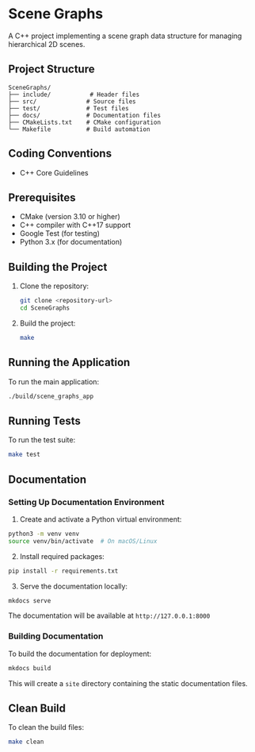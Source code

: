 # Scene Graphs

A C++ project implementing a scene graph data structure for managing hierarchical 2D scenes.

## Project Structure

```
SceneGraphs/
├── include/           # Header files
├── src/              # Source files
├── test/             # Test files
├── docs/             # Documentation files
├── CMakeLists.txt    # CMake configuration
└── Makefile          # Build automation
```

## Coding Conventions

- C++ Core Guidelines

## Prerequisites

- CMake (version 3.10 or higher)
- C++ compiler with C++17 support
- Google Test (for testing)
- Python 3.x (for documentation)

## Building the Project

1. Clone the repository:
   ```bash
   git clone <repository-url>
   cd SceneGraphs
   ```

2. Build the project:
   ```bash
   make
   ```

## Running the Application

To run the main application:
```bash
./build/scene_graphs_app
```

## Running Tests

To run the test suite:
```bash
make test
```

## Documentation

### Setting Up Documentation Environment

1. Create and activate a Python virtual environment:
```bash
python3 -m venv venv
source venv/bin/activate  # On macOS/Linux
```

2. Install required packages:
```bash
pip install -r requirements.txt
```

3. Serve the documentation locally:
```bash
mkdocs serve
```

The documentation will be available at `http://127.0.0.1:8000`

### Building Documentation

To build the documentation for deployment:
```bash
mkdocs build
```

This will create a `site` directory containing the static documentation files.

## Clean Build

To clean the build files:
```bash
make clean
```